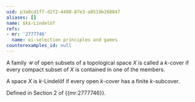 ```yaml
---
uid: p3a0cd1f7-d2f2-4480-87e3-a0519b260847
aliases: []
name: $k$-Lindelöf
refs:
- mr: '2777746'
  name: αi-selection principles and games
counterexamples_id: null
---
```

A family $\mathcal U$ of open subsets of a topological space $X$ is called a $k$-cover if every compact subset of $X$ is contained in one of the members.

A space $X$ is $k$-Lindelöf if every open $k$-cover has a finite $k$-subcover.

Defined in Section 2 of {{mr:2777746}}.
